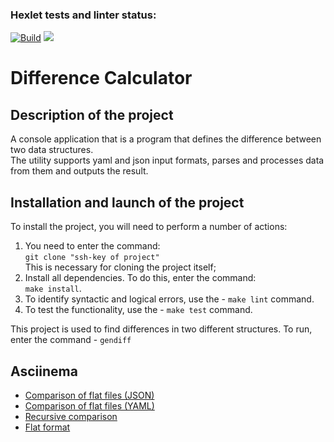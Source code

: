 ### Hexlet tests and linter status:

[![Build](https://github.com/fSabel/frontend-project-46/actions/workflows/build.yml/badge.svg)](https://github.com/fSabel/frontend-project-46/actions/workflows/build.yml)
<a href="https://codeclimate.com/github/fSabel/frontend-project-46/maintainability"><img src="https://api.codeclimate.com/v1/badges/2dd5ca748a1bdcdd0b20/maintainability" /></a>

<h1>Difference Calculator</h1>
<h2>Description of the project</h2>
<p>A console application that is a program that defines the difference between two data structures.<br />The utility supports yaml and json input formats, parses and processes data from them and outputs the result.</p>
<h2>Installation and launch of the project</h2>
<p>To install the project, you will need to perform a number of actions:</p>
<ol>
    <li>You need to enter the command:<br />
    <code>git clone "ssh-key of project"</code><br />
    This is necessary for cloning the project itself;</li>
    <li>Install all dependencies. To do this, enter the command:<br />
    <code>make install</code>.</li>
    <li>To identify syntactic and logical errors, use the - <code>make lint</code> command.</li>
    <li>To test the functionality, use the - <code>make test</code> command.</li>
</ol>
<p>This project is used to find differences in two different structures. To run, enter the command - <code>gendiff <filepath1> <filepath2></code></p>
<h2>Asciinema</h2>
<ul>
    <li><a href="https://asciinema.org/a/G23OBmh9CGnFx5KrLFTLgUU7O" target="_blank">Comparison of flat files (JSON)</a></li>
    <li><a href="https://asciinema.org/a/AqZxL0T0xieNklSdvc6mjsXey" target="_blank">Comparison of flat files (YAML)</a></li>
    <li><a href="https://asciinema.org/a/DPd68varyDjrkCJtd8AjRQtZ4" target="_blank">Recursive comparison</a></li>
    <li><a href="https://asciinema.org/a/zh2KLSQKOkYMzURKsp0K1GtZH" target="_blank">Flat format</a></li>
</ul>
